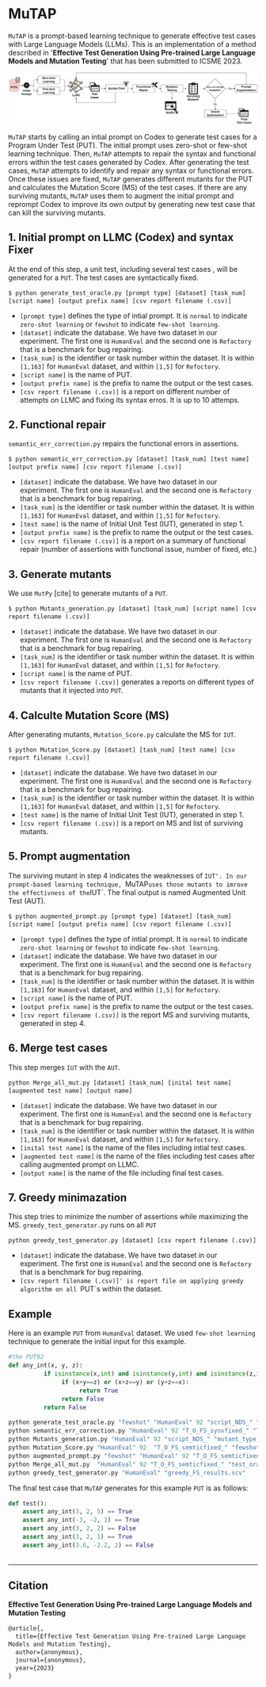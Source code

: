 # MuTAP

`MuTAP` is a prompt-based learning technique to generate effective test cases with Large Language Models (LLMs). This is an implementation of a method described in 
'<strong>Effective Test Generation Using Pre-trained Large Language Models and Mutation Testing</strong>' that has been submitted to ICSME 2023. <br />

![](https://github.com/ExpertiseModel/MuTAP/blob/master/diagram_mutant.png)

`MuTAP` starts by calling an intial prompt on Codex to generate test cases for a Program Under Test (PUT). The initial prompt uses zero-shot or few-shot learning technique. Then, `MuTAP` attempts to repair the syntax and functional errors within the test cases generated by Codex. After generating the test cases, `MuTAP` attempts to identify and repair any syntax or functional errors. Once these issues are fixed, `MuTAP` generates different mutants for the PUT and calculates the Mutation Score (MS) of the test cases. If there are any surviving mutants, `MuTAP` uses them to augment the initial prompt and reprompt Codex to improve its own output by generating new test case that can kill the surviving mutants.<br />


## 1. Initial prompt on LLMC (Codex) and syntax Fixer
At the end of this step, a unit test, including several test cases , will be generated for a `PUT`. The test cases are syntactically fixed.
```
$ python generate_test_oracle.py [prompt type] [dataset] [task_num] [script name] [output prefix name] [csv report filename (.csv)]
```
- `[prompt type]` defines the type of intial prompt. It is `normal` to indicate `zero-shot learning` or `fewshot` to indicate `few-shot learning`.
- `[dataset]` indicate the database. We have two dataset in our experiment. The first one is `HumanEval` and the second one is `Refactory` that is a benchmark for bug repairing.
- `[task_num]` is the identifier or task number within the dataset. It is within `[1,163]` for `HumanEval` dataset, and within `[1,5]` for `Refoctory`.
- `[script name]` is the name of PUT.
- `[output prefix name]` is the prefix to name the output or the test cases.
- `[csv report filename (.csv)]` is a report on different number of attempts on LLMC and fixing its syntax erros. It is up to 10 attemps. 

## 2. Functional repair
`semantic_err_correction.py` repairs the functional errors in assertions.
```
$ python semantic_err_correction.py [dataset] [task_num] [test name] [output prefix name] [csv report filename (.csv)]
```
- `[dataset]` indicate the database. We have two dataset in our experiment. The first one is `HumanEval` and the second one is `Refactory` that is a benchmark for bug repairing.
- `[task_num]` is the identifier or task number within the dataset. It is within `[1,163]` for `HumanEval` dataset, and within `[1,5]` for `Refoctory`.
- `[test name]` is the name of Initial Unit Test (IUT), generated in step 1.
- `[output prefix name]` is the prefix to name the output or the test cases.
- `[csv report filename (.csv)]` is a report on a summary of functional repair (number of assertions with functional issue, number of fixed, etc.) 

## 3. Generate mutants
We use `MutPy` [cite] to generate mutants of a `PUT`.
```
$ python Mutants_generation.py [dataset] [task_num] [script name] [csv report filename (.csv)]
```
- `[dataset]` indicate the database. We have two dataset in our experiment. The first one is `HumanEval` and the second one is `Refactory` that is a benchmark for bug repairing.
- `[task_num]` is the identifier or task number within the dataset. It is within `[1,163]` for `HumanEval` dataset, and within `[1,5]` for `Refoctory`.
- `[script name]` is the name of PUT.
- `[csv report filename (.csv)]` generates a reports on different types of mutants that it injected into `PUT`.

## 4. Calculte Mutation Score (MS)
After generating mutants, `Mutation_Score.py` calculate the MS for `IUT`.
```
$ python Mutation_Score.py [dataset] [task_num] [test name] [csv report filename (.csv)]
```
- `[dataset]` indicate the database. We have two dataset in our experiment. The first one is `HumanEval` and the second one is `Refactory` that is a benchmark for bug repairing.
- `[task_num]` is the identifier or task number within the dataset. It is within `[1,163]` for `HumanEval` dataset, and within `[1,5]` for `Refoctory`.
- `[test name]` is the name of Initial Unit Test (IUT), generated in step 1.
- `[csv report filename (.csv)]` is a report on MS and list of surviving mutants.

## 5. Prompt augmentation
The surviving mutant in step 4 indicates the weaknesses of `IUT'. In our prompt-based learning technique, `MuTAP` uses those mutants to imrove the effectivness of the `IUT`. The final output is named Augmented Unit Test (AUT).
```
$ python augmented_prompt.py [prompt type] [dataset] [task_num] [script name] [output prefix name] [csv report filename (.csv)]
```
- `[prompt type]` defines the type of intial prompt. It is `normal` to indicate `zero-shot learning` or `fewshot` to indicate `few-shot learning`.
- `[dataset]` indicate the database. We have two dataset in our experiment. The first one is `HumanEval` and the second one is `Refactory` that is a benchmark for bug repairing.
- `[task_num]` is the identifier or task number within the dataset. It is within `[1,163]` for `HumanEval` dataset, and within `[1,5]` for `Refoctory`.
- `[script name]` is the name of PUT.
- `[output prefix name]` is the prefix to name the output or the test cases.
- `[csv report filename (.csv)]` is the report MS and surviving mutants, generated in step 4.

## 6. Merge test cases
This step merges `IUT` with the `AUT`.
```
python Merge_all_mut.py [dataset] [task_num] [inital test name] [augmented test name] [output name]
```
- `[dataset]` indicate the database. We have two dataset in our experiment. The first one is `HumanEval` and the second one is `Refactory` that is a benchmark for bug repairing.
- `[task_num]` is the identifier or task number within the dataset. It is within `[1,163]` for `HumanEval` dataset, and within `[1,5]` for `Refoctory`.
- `[inital test name]` is the name of the files including intial test cases.
- `[augmented test name]` is the name of the files including test cases after calling augmented prompt on LLMC.
- `[output name]` is the name of the file including final test cases.

## 7. Greedy minimazation
This step tries to minimize the number of assertions while maximizing the MS. `greedy_test_generator.py` runs on all `PUT`
```
python greedy_test_generator.py [dataset] [csv report filename (.csv)]
```
- `[dataset]` indicate the database. We have two dataset in our experiment. The first one is `HumanEval` and the second one is `Refactory` that is a benchmark for bug repairing.
- `[csv report filename (.csv)]' is report file on applying greedy algorithm on all `PUT`s within the dataset.
## Example
Here is an example `PUT` from `HumanEval` dataset. We used `few-shot learning` technique to generate the initial input for this example.

```python
#the PUT92
def any_int(x, y, z): 
          if isinstance(x,int) and isinstance(y,int) and isinstance(z,int):    
               if (x+y==z) or (x+z==y) or (y+z==x):           
                    return True       
               return False   
          return False
```
```python
python generate_test_oracle.py "fewshot" "HumanEval" 92 "script_NDS_" "T_O_FS_synxfixed_" "fewshot_synx_fix.csv"
python semantic_err_correction.py "HumanEval" 92 "T_O_FS_synxfixed_" "T_O_FS_semticfixed_" "fewshot_semantic_fix.csv"
python Mutants_generation.py "HumanEval" 92 "script_NDS_" "mutant_type.csv"
python Mutation_Score.py "HumanEval" 92  "T_O_FS_semticfixed_" "fewshot_mutant_score.csv"
python augmented_prompt.py "fewshot" "HumanEval" 92 "T_O_FS_semticfixed_" "test_oracle_FS_Mut_" "fewshot_mutant_score.csv"
python Merge_all_mut.py  "HumanEval" 92 "T_O_FS_semticfixed_" "test_oracle_FS_Mut_" "T_O_FS_Mut_all_"
python greedy_test_generator.py "HumanEval" "greedy_FS_results.scv"
```

The final test case that `MuTAP` generates for this example `PUT` is as follows:
```python
def test():
    assert any_int(3, 2, 5) == True
    assert any_int(-3, -2, 1) == True
    assert any_int(3, 2, 2) == False
    assert any_int(3, 2, 1) == True
    assert any_int(3.6, -2.2, 2) == False
    
  ```
-------------------------------------------------------------------------------------------------------------------------------------------------
## Citation
<strong>Effective Test Generation Using Pre-trained Large Language Models and Mutation Testing</strong>
```
@article{,
  title={Effective Test Generation Using Pre-trained Large Language Models and Mutation Testing},
  author={anonymous},
  journal={anonymous},
  year={2023}
}
```

    
